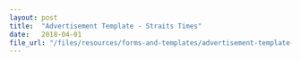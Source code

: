 ```yaml
---
layout: post
title:  "Advertisement Template - Straits Times"
date:   2018-04-01
file_url: "/files/resources/forms-and-templates/advertisement-template-straits-times.doc"
---
```


